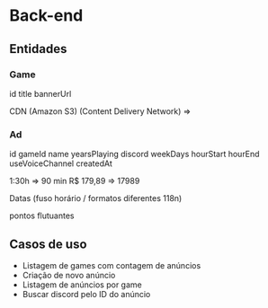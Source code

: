 # Back-end

## Entidades

### Game

id
title
bannerUrl

CDN (Amazon S3) (Content Delivery Network) =>

### Ad

id
gameId
name
yearsPlaying
discord
weekDays
hourStart
hourEnd
useVoiceChannel
createdAt

1:30h => 90 min
R$ 179,89 => 17989

Datas (fuso horário / formatos diferentes 118n)

pontos flutuantes

## Casos de uso

- Listagem de games com contagem de anúncios
- Criação de novo anúncio
- Listagem de anúncios por game
- Buscar discord pelo ID do anúncio